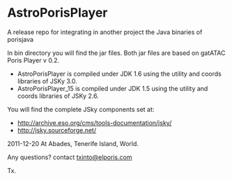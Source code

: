 # AstroPorisPlayer
A release repo for integrating in another project the Java binaries of porisjava

In bin directory you will find the jar files.
Both jar files are based on gatATAC Poris Player v 0.2.

- AstroPorisPlayer is compiled under JDK 1.6  using the utility and coords libraries of JSKy 3.0.
- AstroPorisPlayer_15 is compiled under JDK 1.5  using the utility and coords libraries of JSKy 2.6.

You will find the complete JSky components set at:

- http://archive.eso.org/cms/tools-documentation/jsky/ 
- http://jsky.sourceforge.net/


2011-12-20 At Abades, Tenerife Island, World.

Any questions? contact txinto@elporis.com

Tx.
